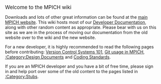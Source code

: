 <big>Welcome to the MPICH wiki</big>

Downloads and lots of other great information can be found at the [main
MPICH website](http://www.mpich.org/). This wiki hosts most of our
[Developer Documentation](Developer_Documentation "wikilink"), along
with other random content as appropriate. Please bear with us on this
site as we are in the process of moving our documentation from the old
website over to the wiki and the new website.

For a new developer, it is highly recommended to read the following
pages before contributing: [Version Control Systems
101](Version_Control_Systems_101 "wikilink"), [Git usage in
MPICH](Git "wikilink"), [:Category:Design
Documents](:Category:Design_Documents "wikilink") and [Coding
Standards](Coding_Standards "wikilink").

If you are an MPICH developer and you have a bit of free time, please
sign in and help port over some of the old content to the pages listed
in [:Category:Stubs](:Category:Stubs "wikilink").
